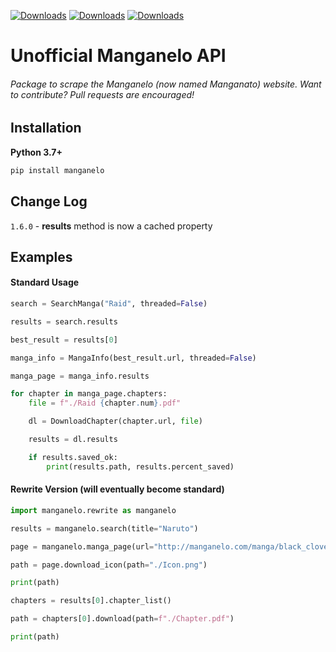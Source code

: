 [![Downloads](https://pepy.tech/badge/manganelo)](https://pepy.tech/project/manganelo) [![Downloads](https://pepy.tech/badge/manganelo/month)](https://pepy.tech/project/manganelo/month) [![Downloads](https://pepy.tech/badge/manganelo/week)](https://pepy.tech/project/manganelo/week)

# Unofficial Manganelo API

###### Package to scrape the Manganelo (now named Manganato) website. Want to contribute? Pull requests are encouraged!

Installation
-
**Python 3.7+**
```cmd
pip install manganelo
```

Change Log
-
`1.6.0` - **results** method is now a cached property

Examples
-

#### Standard Usage
```python
search = SearchManga("Raid", threaded=False)

results = search.results

best_result = results[0]

manga_info = MangaInfo(best_result.url, threaded=False)

manga_page = manga_info.results

for chapter in manga_page.chapters:
	file = f"./Raid {chapter.num}.pdf"

	dl = DownloadChapter(chapter.url, file)

	results = dl.results

	if results.saved_ok:
		print(results.path, results.percent_saved)
```

#### Rewrite Version (will eventually become standard)
```python
import manganelo.rewrite as manganelo

results = manganelo.search(title="Naruto")

page = manganelo.manga_page(url="http://manganelo.com/manga/black_clover")

path = page.download_icon(path="./Icon.png")

print(path)

chapters = results[0].chapter_list()

path = chapters[0].download(path=f"./Chapter.pdf")

print(path)

```
